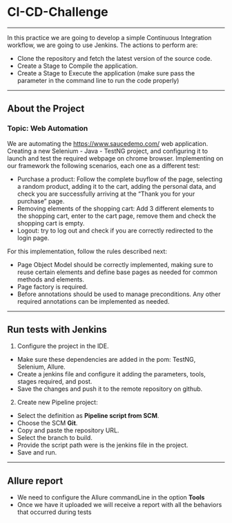 # CI-CD-Challenge
---
In this practice we are going to develop a simple Continuous Integration workflow, we are going to use Jenkins. The actions to perform are:
- Clone the repository and fetch the latest version of the source code.
- Create a Stage to Compile the application.
- Create a Stage to Execute the application (make sure pass the parameter in the command line to run the code properly)
---
## About the Project
### Topic: Web Automation
We are automating the  https://www.saucedemo.com/ web application. 
Creating a new Selenium - Java - TestNG project, and configuring it to launch  and test the required webpage on chrome browser. Implementing on our framework the following scenarios, each one as a different test:

- Purchase a product: Follow the complete buyflow of the page, selecting a random product, adding it to the cart, adding the personal data, and check you are successfully arriving at the “Thank you for your purchase” page.
- Removing elements of the shopping cart: Add 3 different elements to the shopping cart, enter to the cart page, remove them and check the shopping cart is empty.
- Logout: try to log out and check if you are correctly redirected to the login page.

For this implementation, follow the rules described next:
	
- Page Object Model should be correctly implemented, making sure to reuse certain elements and define base pages as needed for common methods and elements.
- Page factory is required.
- Before annotations should be used to manage preconditions. Any other required annotations can be implemented as needed.
---
## Run tests with Jenkins
1. Configure the project in the IDE.
 - Make sure these dependencies are added in the pom: TestNG, Selenium, Allure.
 - Create a jenkins file and configure it adding the parameters, tools, stages required, and post.
 - Save the changes and push it to the remote repository on github.
2. Create new Pipeline project:
 - Select the definition as **Pipeline script from SCM**.
 - Choose the SCM **Git**.
 - Copy and paste the repository URL.
 - Select the branch to build.
 - Provide the script path were is the jenkins file in the project.
 - Save and run.
---
## Allure report
- We need to configure the Allure commandLine in the option **Tools**
- Once we have it uploaded we will receive a report with all the behaviors that occurred during tests

 






